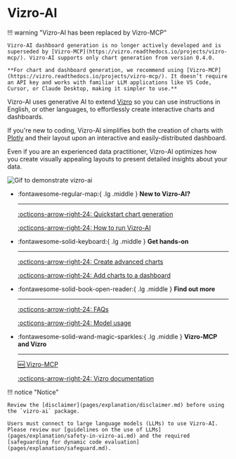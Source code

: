 # Vizro-AI

!!! warning "Vizro-AI has been replaced by Vizro-MCP"

    Vizro-AI dashboard generation is no longer actively developed and is superseded by [Vizro-MCP](https://vizro.readthedocs.io/projects/vizro-mcp/). Vizro-AI supports only chart generation from version 0.4.0.

    **For chart and dashboard generation, we recommend using [Vizro-MCP](https://vizro.readthedocs.io/projects/vizro-mcp/). It doesn’t require an API key and works with familiar LLM applications like VS Code, Cursor, or Claude Desktop, making it simpler to use.**

Vizro-AI uses generative AI to extend [Vizro](https://vizro.readthedocs.io) so you can use instructions in English, or other languages, to effortlessly create interactive charts and dashboards.

If you're new to coding, Vizro-AI simplifies both the creation of charts with [Plotly](https://plotly.com/python/) and their layout upon an interactive and easily-distributed dashboard.

Even if you are an experienced data practitioner, Vizro-AI optimizes how you create visually appealing layouts to present detailed insights about your data.

<img src="https://raw.githubusercontent.com/mckinsey/vizro/main/.github/images/toolkit_vizro_ai.gif" alt="Gif to demonstrate vizro-ai">

<div class="grid cards" markdown>

- :fontawesome-regular-map:{ .lg .middle } __New to Vizro-AI?__

    ---

    [:octicons-arrow-right-24: Quickstart chart generation](pages/tutorials/quickstart.md)

    [:octicons-arrow-right-24: How to run Vizro-AI](pages/user-guides/run-vizro-ai.md)

- :fontawesome-solid-keyboard:{ .lg .middle } __Get hands-on__

    ---

    [:octicons-arrow-right-24: Create advanced charts](pages/user-guides/create-advanced-charts.md)

    [:octicons-arrow-right-24: Add charts to a dashboard](pages/user-guides/add-generated-chart-usecase.md)

- :fontawesome-solid-book-open-reader:{ .lg .middle } __Find out more__

    ---

    [:octicons-arrow-right-24: FAQs](pages/explanation/faq.md)

    [:octicons-arrow-right-24: Model usage](pages/user-guides/customize-vizro-ai.md)

- :fontawesome-solid-wand-magic-sparkles:{ .lg .middle } __Vizro-MCP and Vizro__

    ---

    [:new: Vizro-MCP](https://github.com/mckinsey/vizro/blob/main/vizro-mcp/README.md)

    [:octicons-arrow-right-24: Vizro documentation](https://vizro.readthedocs.io/)

</div>

!!! notice "Notice"

    Review the [disclaimer](pages/explanation/disclaimer.md) before using the `vizro-ai` package.

    Users must connect to large language models (LLMs) to use Vizro-AI. Please review our [guidelines on the use of LLMs](pages/explanation/safety-in-vizro-ai.md) and the required [safeguarding for dynamic code evaluation](pages/explanation/safeguard.md).

